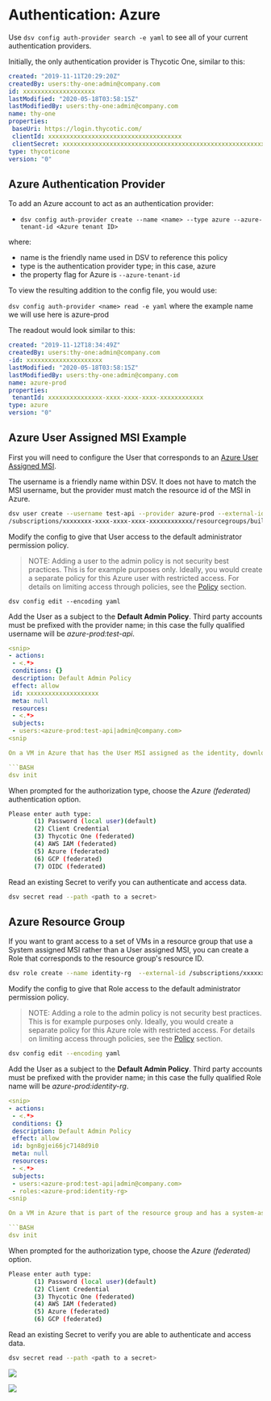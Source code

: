 ﻿[title]: # (Authentication: Azure)
[tags]: # (DevOps Secrets Vault,DSV,)
[priority]: # (5400)

# Authentication: Azure 


Use `dsv config auth-provider search -e yaml` to see all of your current authentication providers.

Initially, the only authentication provider is Thycotic One, similar to this:

```yaml
created: "2019-11-11T20:29:20Z"
createdBy: users:thy-one:admin@company.com
id: xxxxxxxxxxxxxxxxxxxx
lastModified: "2020-05-18T03:58:15Z"
lastModifiedBy: users:thy-one:admin@company.com
name: thy-one
properties:
 baseUri: https://login.thycotic.com/
 clientId: xxxxxxxxxxxxxxxxxxxxxxxxxxxxxxxxxxxxx
 clientSecret: xxxxxxxxxxxxxxxxxxxxxxxxxxxxxxxxxxxxxxxxxxxxxxxxxxxxxxxxxxxx
type: thycoticone
version: "0"
```

## Azure Authentication Provider

To add an Azure account to act as an authentication provider:

* `dsv config auth-provider create --name <name> --type azure --azure-tenant-id <Azure tenant ID>`

where:

* name is the friendly name used in DSV to reference this policy
* type is the authentication provider type; in this case, azure
* the property flag for Azure is `--azure-tenant-id`

To view the resulting addition to the config file, you would use:

`dsv config auth-provider <name> read -e yaml` where the example name we will use here is azure-prod

The readout would look similar to this:

```yaml
created: "2019-11-12T18:34:49Z"
createdBy: users:thy-one:admin@company.com
-id: xxxxxxxxxxxxxxxxxxxxx
lastModified: "2020-05-18T03:58:15Z"
lastModifiedBy: users:thy-one:admin@company.com
name: azure-prod
properties:
 tenantId: xxxxxxxxxxxxxxx-xxxx-xxxx-xxxx-xxxxxxxxxxxx
type: azure
version: "0"
```

## Azure User Assigned MSI Example

First you will need to configure the User that corresponds to an [Azure User Assigned MSI](https://docs.microsoft.com/en-us/azure/active-directory/managed-identities-azure-resources/overview).

The username is a friendly name within DSV. It does not have to match the MSI username, but the provider must match the resource id of the MSI in Azure.

```BASH
dsv user create --username test-api --provider azure-prod --external-id
/subscriptions/xxxxxxxx-xxxx-xxxx-xxxx-xxxxxxxxxxxx/resourcegroups/build/providers/Microsoft.ManagedIdentity/userAssignedIdentities/test-api
```

Modify the config to give that User access to the default administrator permission policy. 

> NOTE: Adding a user to the admin policy is not security best practices.  This is for example purposes only.  Ideally,  you would create a separate policy for this Azure user with restricted access.   For details on limiting access through policies, see the [Policy](../product/cli-ref/policy.md) section.

`dsv config edit --encoding yaml`

Add the User as a subject to the **Default Admin Policy**. Third party accounts must be prefixed with the provider name; in this case the fully qualified username will be *azure-prod:test-api*.

```yaml
<snip>
- actions:
 - <.*>
 conditions: {}
 description: Default Admin Policy
 effect: allow
 id: xxxxxxxxxxxxxxxxxxxx
 meta: null
 resources:
 - <.*>
 subjects:
 - users:<azure-prod:test-api|admin@company.com>
<snip

On a VM in Azure that has the User MSI assigned as the identity, download the DVS CLI executable appropriate to the OS of the VM and initialize the CLI.

```BASH
dsv init
```

When prompted for the authorization type, choose the *Azure (federated)* authentication option.

```BASH
Please enter auth type:
       (1) Password (local user)(default)
       (2) Client Credential
       (3) Thycotic One (federated)
       (4) AWS IAM (federated)
       (5) Azure (federated)
       (6) GCP (federated)
       (7) OIDC (federated)
```

Read an existing Secret to verify you can authenticate and access data.

```BASH
dsv secret read --path <path to a secret>
```

## Azure Resource Group

If you want to grant access to a set of VMs in a resource group that use a System assigned MSI rather than a User assigned MSI, you can create a Role that corresponds to the resource group's resource ID.

```BASH
dsv role create --name identity-rg  --external-id /subscriptions/xxxxxxxx-xxxx-xxxx-xxxx-xxxxxxxxxxxx/resourceGroups/build --provider azure-prod
```

Modify the config to give that Role access to the default administrator permission policy. 

> NOTE: Adding a role to the admin policy is not security best practices.  This is for example purposes only.  Ideally,  you would create a separate policy for this Azure role with restricted access.   For details on limiting access through policies, see the [Policy](../product/cli-ref/policy.md) section.

```BASH
dsv config edit --encoding yaml
```

Add the User as a subject to the **Default Admin Policy**. Third party accounts must be prefixed with the provider name; in this case the fully qualified Role name will be *azure-prod:identity-rg*.

```yaml
<snip>
- actions:
 - <.*>
 conditions: {}
 description: Default Admin Policy
 effect: allow
 id: bgn8gjei66jc7148d9i0
 meta: null
 resources:
 - <.*>
 subjects:
 - users:<azure-prod:test-api|admin@company.com>
 - roles:<azure-prod:identity-rg>
<snip

On a VM in Azure that is part of the resource group and has a system-assigned MSI, download the DVS CLI executable appropriate to the OS of the VM and initialize the CLI.

```BASH
dsv init
```

When prompted for the authorization type, choose the *Azure (federated)* option.

```BASH
Please enter auth type:
       (1) Password (local user)(default)
       (2) Client Credential
       (3) Thycotic One (federated)
       (4) AWS IAM (federated)
       (5) Azure (federated)
       (6) GCP (federated)
```

Read an existing Secret to verify you are able to authenticate and access data.

```BASH
dsv secret read --path <path to a secret>
```

![](./images/spacer.png)

![](./images/spacer.png)



